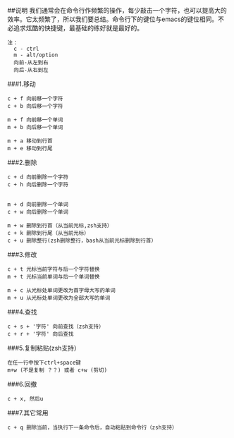 ##说明
我们通常会在命令行作频繁的操作，每少敲击一个字符，也可以提高大的效率。它太频繁了，所以我们要总结。命令行下的键位与emacs的键位相同。不必追求炫酷的快捷键，最基础的练好就是最好的。

```
注：
  c - ctrl
  m - alt/option
  向前-从左到右
  向后-从右到左
```

###1.移动
```
c + f 向前移一个字符
c + b 向后移一个字符

m + f 向前移一个单词
m + b 向后移一个单词

m + a 移动到行首
m + e 移动到行尾
```

###2.删除
```
c + d 向前删除一个字符
c + h 向后删除一个字符


m + d 向前删除一个单词
c + w 向后删除一个单词

m + w 删除到行首（从当前光标,zsh支持）
c + k 删除到行尾（从当前光标）
c + u 删除整行(zsh删除整行，bash从当前光标删除到行首）

```

###3.修改
```
c + t 光标当前字符与后一个字符替换
m + t 光标当前单词与后一个单词替换

m + c 从光标处单词更改为首字母大写的单词
m + u 从光标处单词更改为全部大写的单词
```

###4.查找
```
c + s + '字符' 向前查找（zsh支持）
c + r + '字符' 向后查找
```

###5.复制粘贴(zsh支持）
```
在任一行中按下ctrl+space键
m+w (不是复制 ？？) 或者 c+w (剪切)
```

###6.回撤
```
c + x, 然后u
```

###7.其它常用

```
c + q 删除当前，当执行下一条命令后，自动粘贴到命令行（zsh支持）
```
















